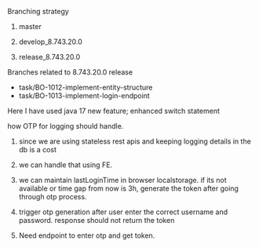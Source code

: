




Branching strategy

1. master

2. develop_8.743.20.0
3. release_8.743.20.0

Branches related to 8.743.20.0 release

* task/BO-1012-implement-entity-structure
* task/BO-1013-implement-login-endpoint



Here I have used java 17 new feature; enhanced switch statement

how OTP for logging should handle.

1. since we are using stateless rest apis and keeping logging details in the db is a cost
2. we can handle that using FE.
3. we can maintain lastLoginTime in browser localstorage.
if its not available or time gap from now is 3h, generate the token after going through otp process.

1. trigger otp generation after user enter the correct username and password. response should not return the token

2. Need endpoint to enter otp and get token.